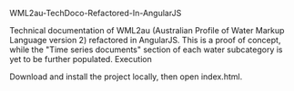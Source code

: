 WML2au-TechDoco-Refactored-In-AngularJS

Technical documentation of WML2au (Australian Profile of Water Markup Language version 2) refactored in AngularJS.
This is a proof of concept, while the "Time series documents" section of each water subcategory is yet to be further populated.
Execution

Download and install the project locally, then open index.html.

